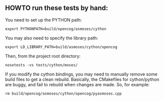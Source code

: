 
HOWTO run these tests by hand:
------------------------------

You need to set up the PYTHON path:
```
export PYTHONPATH=build/opencog/asmoses/cython
```

You may also need to specify the library path:
```
export LD_LIBRARY_PATH=build/asmoses/cython/opencog
```

Then, from the project root directory:
```
nosetests -vs tests/cython/moses/
```

If you modify the cython bindings, you may need to manually remove
some build files to get a clean rebuild.  Basically, the CMakefiles
for cython/python are buggy, and fail to rebuild when changes are made.
So, for example:
```
rm build/opencog/asmoses/cython/opencog/pyasmoses.cpp
```
